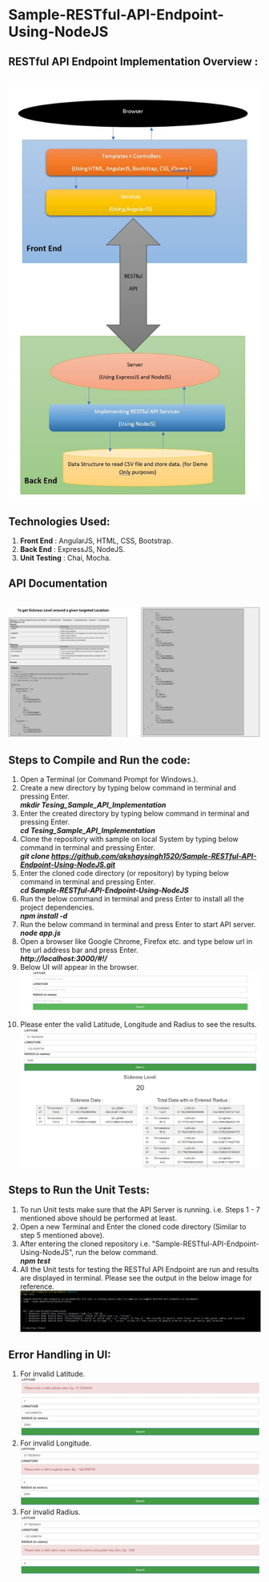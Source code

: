 # Sample-RESTful-API-Endpoint-Using-NodeJS

## RESTful API Endpoint Implementation Overview :
<br/>![Alt text](./Images/APIOverView.JPG?raw=true "API Overview")

## Technologies Used:
1. **Front End** : AngularJS, HTML, CSS, Bootstrap.
1. **Back End** : ExpressJS, NodeJS.
1. **Unit Testing** : Chai, Mocha.

## API Documentation
<br/>![Alt text](./Images/APIDocumentation.JPG?raw=true "API Documentation")

## Steps to Compile and Run the code:
1. Open a Terminal (or Command Prompt for Windows.).
1. Create a new directory by typing below command in terminal and pressing Enter.<br/>**_mkdir Tesing_Sample_API_Implementation_**
1. Enter the created directory by typing below command in terminal and pressing Enter.<br/>**_cd Tesing_Sample_API_Implementation_**
1. Clone the repository with sample on local System by typing below command in terminal and pressing Enter.<br/>**_git clone https://github.com/akshaysingh1520/Sample-RESTful-API-Endpoint-Using-NodeJS.git_**
1. Enter the cloned code directory (or repository) by typing below command in terminal and pressing Enter.<br/>**_cd Sample-RESTful-API-Endpoint-Using-NodeJS_**
1. Run the below command in terminal and press Enter to install all the project dependencies.<br/>**_npm install -d_**
1. Run the below command in terminal and press Enter to start API server.<br/>**_node app.js_**
1. Open a browser like Google Chrome, Firefox etc. and type below url in the url address bar and press Enter.<br/>**_http://localhost:3000/#!/_**
1. Below UI will appear in the browser.<br/> ![Alt text](./Images/HomeScreen.jpg?raw=true "Home Screen")
1. Please enter the valid Latitude, Longitude and Radius to see the results.<br/> ![Alt text](./Images/HomeScreenResults.jpg?raw=true "Results")

## Steps to Run the Unit Tests:

1. To run Unit tests make sure that the API Server is running. i.e. Steps 1 - 7 mentioned above should be performed at least.
1. Open a new Terminal and Enter the cloned code directory (Similar to step 5 mentioned above).
1. After entering the cloned repository i.e. "Sample-RESTful-API-Endpoint-Using-NodeJS", run the below command.<br />**_npm test_**
1. All the Unit tests for testing the RESTful API Endpoint are run and results are displayed in terminal.
Please see the output in the below image for reference.<br/> ![Alt text](./Images/UnitTestsResults.jpg?raw=true "Unit Test Results")

## Error Handling in UI:

1. For invalid Latitude.
<br/>![Alt text](./Images/invalidLatitude.JPG?raw=true "Invalid Latitude.")
1. For invalid Longitude.
<br/>![Alt text](./Images/invalidLongitude.JPG?raw=true "Invalid Longitude.")
1. For invalid Radius.
<br/>![Alt text](./Images/invalidRadius.JPG?raw=true "Invalid Radius.")